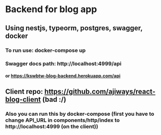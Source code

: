# Backend for blog app

## Using nestjs, typeorm, postgres, swagger, docker

### To run use: docker-compose up

### Swagger docs path: http://localhost:4999/api
#### or https://kswbtw-blog-backend.herokuapp.com/api

## Client repo: https://github.com/ajiways/react-blog-client (bad :/)

### Also you can run this by docker-compose (first you have to change API_URL in components/http/index to http://localhost:4999 (on the client))
